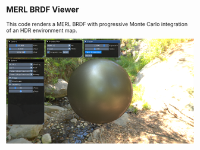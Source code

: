 ## MERL BRDF Viewer

This code renders a MERL BRDF with progressive Monte Carlo integration of an HDR environment map.


![alt text](preview.png "Preview")
